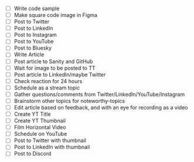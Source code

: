 - [ ] Write code sample
- [ ] Make square code image in Figma
- [ ] Post to Twitter
- [ ] Post to LinkedIn
- [ ] Post to Instagram
- [ ] Post to YouTube
- [ ] Post to Bluesky
- [ ] Write Article
- [ ] Post article to Sanity and GitHub
- [ ] Wait for image to be posted to TT
- [ ] Post article to LinkedIn/maybe Twitter
- [ ] Check reaction for 24 hours
- [ ] Schedule as a stream topic
- [ ] Gather questions/comments from Twitter/LinkedIn/YouTube/Instagram
- [ ] Brainstorm other topics for noteworthy-topics
- [ ] Edit article based on feedback, and with an eye for recording as a video
- [ ] Create YT Title
- [ ] Create YT Thumbnail
- [ ] Film Horizontal Video
- [ ] Schedule on YouTube
- [ ] Post to Twitter with thumbnail
- [ ] Post to LinkedIn with thumbnail
- [ ] Post to Discord
